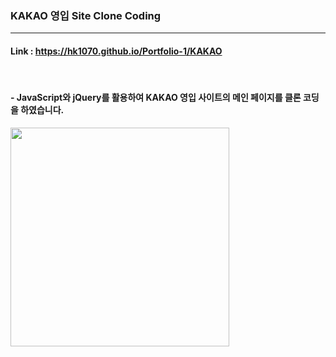 ### KAKAO 영입 Site Clone Coding

---

#### Link : https://hk1070.github.io/Portfolio-1/KAKAO

<br>

#### - JavaScript와 jQuery를 활용하여 KAKAO 영입 사이트의 메인 페이지를 클론 코딩을 하였습니다.

<img width="350px" src="https://user-images.githubusercontent.com/85146819/122193234-4cfaf780-cecf-11eb-9cf9-23ab5605485e.png"/>


